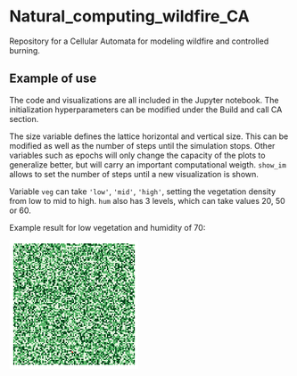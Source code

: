 # Natural_computing_wildfire_CA
Repository for a Cellular Automata for modeling wildfire and controlled burning.

## Example of use
The code and visualizations are all included in the Jupyter notebook. The initialization hyperparameters can be modified under the Build and call CA section. 

The size variable defines the lattice horizontal and vertical size. This can be modified as well as the number of steps until the simulation stops. Other variables such as epochs will only change the capacity of the plots to generalize better, but will carry an important computational weigth. `show_im` allows to set the number of steps until a new visualization is shown.

Variable `veg` can take `'low'`, `'mid'`, `'high'`, setting the vegetation density from low to mid to high. `hum` also has 3 levels, which can take values 20, 50 or 60.

Example result for low vegetation and humidity of 70:

![yep](https://github.com/oestebanbajo/Natural_computing_wildfire_CA/blob/main/example_result/hum_70_veg_low.gif)
